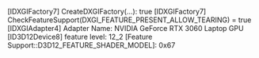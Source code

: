 [IDXGIFactory7] CreateDXGIFactory(...): true
[IDXGIFactory7] CheckFeatureSupport(DXGI_FEATURE_PRESENT_ALLOW_TEARING) = true
[IDXGIAdapter4] Adapter Name: NVIDIA GeForce RTX 3060 Laptop GPU
[ID3D12Device8] feature level: 12_2
[Feature Support::D3D12_FEATURE_SHADER_MODEL]: 0x67

